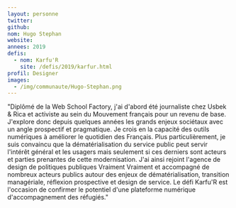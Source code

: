 ```yaml
---
layout: personne
twitter: 
github:
nom: Hugo Stephan
website:
annees: 2019
defis: 
  - nom: Karfu'R
    site: /defis/2019/karfur.html
profil: Designer
images:
  - /img/communaute/Hugo-Stephan.png 
---
```


"Diplômé de la Web School Factory, j'ai d'abord été journaliste chez Usbek & Rica et activiste au sein du Mouvement français pour un revenu de base. J'explore donc depuis quelques années les grands enjeux sociétaux avec un angle prospectif et pragmatique. Je crois en la capacité des outils numériques à améliorer le quotidien des Français. Plus particulièrement, je suis convaincu que la dématérialisation du service public peut servir l'intérêt général et les usagers mais seulement si ces derniers sont acteurs et parties prenantes de cette modernisation. J'ai ainsi rejoint l'agence de design de politiques publiques Vraiment Vraiment et accompagné de nombreux acteurs publics autour des enjeux de dématérialisation, transition managériale, réflexion prospective et design de service. Le défi Karfu'R est l'occasion de confirmer le potentiel d'une plateforme numérique d'accompagnement des réfugiés."
